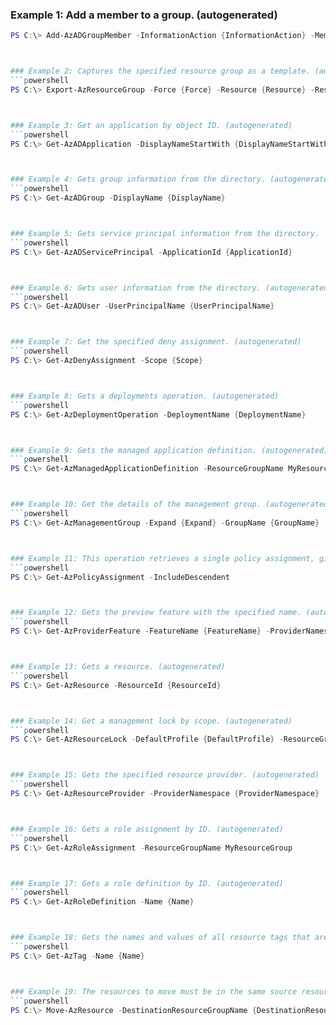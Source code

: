 
### Example 1: Add a member to a group. (autogenerated)
```powershell
PS C:\> Add-AzADGroupMember -InformationAction {InformationAction} -MemberUserPrincipalName {MemberUserPrincipalName} -TargetGroupObjectId {TargetGroupObjectId}



### Example 2: Captures the specified resource group as a template. (autogenerated)
```powershell
PS C:\> Export-AzResourceGroup -Force {Force} -Resource {Resource} -ResourceGroupName MyResourceGroup -SkipAllParameterization {SkipAllParameterization}



### Example 3: Get an application by object ID. (autogenerated)
```powershell
PS C:\> Get-AzADApplication -DisplayNameStartWith {DisplayNameStartWith}



### Example 4: Gets group information from the directory. (autogenerated)
```powershell
PS C:\> Get-AzADGroup -DisplayName {DisplayName}



### Example 5: Gets service principal information from the directory.
```powershell
PS C:\> Get-AzADServicePrincipal -ApplicationId {ApplicationId}



### Example 6: Gets user information from the directory. (autogenerated)
```powershell
PS C:\> Get-AzADUser -UserPrincipalName {UserPrincipalName}



### Example 7: Get the specified deny assignment. (autogenerated)
```powershell
PS C:\> Get-AzDenyAssignment -Scope {Scope}



### Example 8: Gets a deployments operation. (autogenerated)
```powershell
PS C:\> Get-AzDeploymentOperation -DeploymentName {DeploymentName}



### Example 9: Gets the managed application definition. (autogenerated)
```powershell
PS C:\> Get-AzManagedApplicationDefinition -ResourceGroupName MyResourceGroup



### Example 10: Get the details of the management group. (autogenerated)
```powershell
PS C:\> Get-AzManagementGroup -Expand {Expand} -GroupName {GroupName}



### Example 11: This operation retrieves a single policy assignment, given its name and the scope it was created at. (autogenerated)
```powershell
PS C:\> Get-AzPolicyAssignment -IncludeDescendent 



### Example 12: Gets the preview feature with the specified name. (autogenerated)
```powershell
PS C:\> Get-AzProviderFeature -FeatureName {FeatureName} -ProviderNamespace {ProviderNamespace}



### Example 13: Gets a resource. (autogenerated)
```powershell
PS C:\> Get-AzResource -ResourceId {ResourceId}



### Example 14: Get a management lock by scope. (autogenerated)
```powershell
PS C:\> Get-AzResourceLock -DefaultProfile {DefaultProfile} -ResourceGroupName MyResourceGroup -ResourceName {ResourceName} -ResourceType {ResourceType}



### Example 15: Gets the specified resource provider. (autogenerated)
```powershell
PS C:\> Get-AzResourceProvider -ProviderNamespace {ProviderNamespace}



### Example 16: Gets a role assignment by ID. (autogenerated)
```powershell
PS C:\> Get-AzRoleAssignment -ResourceGroupName MyResourceGroup



### Example 17: Gets a role definition by ID. (autogenerated)
```powershell
PS C:\> Get-AzRoleDefinition -Name {Name}



### Example 18: Gets the names and values of all resource tags that are defined in a subscription. (autogenerated)
```powershell
PS C:\> Get-AzTag -Name {Name}



### Example 19: The resources to move must be in the same source resource group.
```powershell
PS C:\> Move-AzResource -DestinationResourceGroupName {DestinationResourceGroupName} -Force {Force} -ResourceId {ResourceId}


